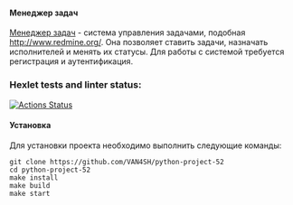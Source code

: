 #### Менеджер задач

[Менеджер задач](https://python-project-52-u947.onrender.com) - система управления задачами, подобная http://www.redmine.org/. Она позволяет ставить задачи, назначать исполнителей и менять их статусы. Для работы с системой требуется регистрация и аутентификация.

### Hexlet tests and linter status:
[![Actions Status](https://github.com/VAN4SH/python-project-52/actions/workflows/hexlet-check.yml/badge.svg)](https://github.com/VAN4SH/python-project-52/actions)

#### Установка

Для установки проекта необходимо выполнить следующие команды:

```
git clone https://github.com/VAN4SH/python-project-52
cd python-project-52
make install
make build
make start
```
